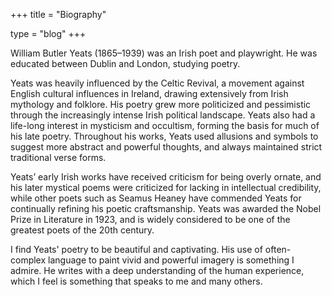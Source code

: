 +++
title = "Biography"

type = "blog"
+++

William Butler Yeats (1865–1939) was an Irish poet and playwright. He was educated between Dublin and London, studying poetry.

Yeats was heavily influenced by the Celtic Revival, a movement against English cultural influences in Ireland, drawing extensively from Irish mythology and folklore. His poetry grew more politicized and pessimistic through the increasingly intense Irish political landscape. Yeats also had a life-long interest in mysticism and occultism, forming the basis for much of his late poetry. Throughout his works, Yeats used allusions and symbols to suggest more abstract and powerful thoughts, and always maintained strict traditional verse forms.

Yeats’ early Irish works have received criticism for being overly ornate, and his later mystical poems were criticized for lacking in intellectual credibility, while other poets such as Seamus Heaney have commended Yeats for continually refining his poetic craftsmanship. Yeats was awarded the Nobel Prize in Literature in 1923, and is widely considered to be one of the greatest poets of the 20th century.

I find Yeats' poetry to be beautiful and captivating. His use of often-complex language to paint vivid and powerful imagery is something I admire. He writes with a deep understanding of the human experience, which I feel is something that speaks to me and many others.


